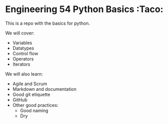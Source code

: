 # Engineering 54 Python Basics :Taco:

This is a repo with the basics for python.

We will cover:
- Variables
- Datatypes
- Control flow
- Operators
- Iterators

We will also learn:
- Agile and Scrum
- Markdown and documentation
- Good git etiquette
- GitHub
- Other good practices:
    - Good naming
    - Dry